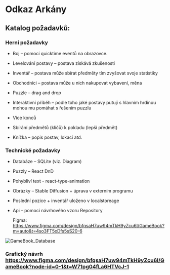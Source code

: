 # Odkaz Arkány

## Katalog požadavků:

### Herní požadavky

- Boj – pomocí quicktime eventů na obrazovce.

- Levelování postavy – postava získává zkušenosti 

- Inventář – postava může sbírat předměty tím zvyšovat svoje statistiky

- Obchodníci – postava může u nich nakupovat vybavení, měna

- Puzzle – drag and drop 

- Interaktivní příběh – podle toho jaké postavy putují s hlavním hrdinou mohou mu pomáhat s řešením puzzlu
  
- Více konců

- Sbírání předmětů (klíčů) k pokladu (lepší předmět)

- Knížka – popis postav, lokací atd.

### Technické požadavky

- Databáze – SQLite (viz. Diagram)

- Puzzly – React DnD
  
- Pohybliví text - react-type-animation

- Obrázky – Stable Diffusion + úprava v externím programu

- Poslední pozice + inventář uloženo v localstoreage

- Api – pomocí návrhového vzoru Repository

  Figma: https://www.figma.com/design/bfqsaH7uw94mTkH9yZcu6I/GameBook?m=auto&t=4so3FT5xDfs5sS20-6


![GameBook_Database](https://github.com/user-attachments/assets/3c5592ef-9557-4d43-8347-27844e050de6)

### Grafický návrh https://www.figma.com/design/bfqsaH7uw94mTkH9yZcu6I/GameBook?node-id=0-1&t=W71pg04fLa6HTVcJ-1

